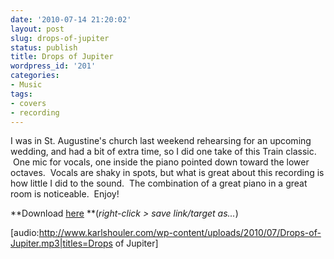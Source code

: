 ```yaml
---
date: '2010-07-14 21:20:02'
layout: post
slug: drops-of-jupiter
status: publish
title: Drops of Jupiter
wordpress_id: '201'
categories:
- Music
tags:
- covers
- recording
---
```


I was in St. Augustine's church last weekend rehearsing for an upcoming wedding, and had a bit of extra time, so I did one take of this Train classic.  One mic for vocals, one inside the piano pointed down toward the lower octaves.  Vocals are shaky in spots, but what is great about this recording is how little I did to the sound.  The combination of a great piano in a great room is noticeable.  Enjoy!

**Download [here](../wp-content/uploads/2010/07/Drops-of-Jupiter.mp3) **(_right-click > save link/target as..._)[
](../wp-content/uploads/2010/07/Drops-of-Jupiter.mp3)

[audio:http://www.karlshouler.com/wp-content/uploads/2010/07/Drops-of-Jupiter.mp3|titles=Drops of Jupiter] 
